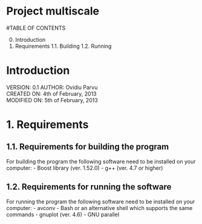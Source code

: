 Project multiscale
==========

#TABLE OF CONTENTS

0. Introduction
1. Requirements
    1.1. Building
    1.2. Running

# Introduction

 VERSION: 0.1
 AUTHOR: Ovidiu Parvu                                                        
 CREATED ON: 4th of February, 2013                                           
 MODIFIED ON: 5th of February, 2013                                          
               
# 1. Requirements
   
## 1.1. Requirements for building the program

For building the program the following software need to be installed on your
computer:
    - Boost library (ver. 1.52.0)
    - g++ (ver. 4.7 or higher)


## 1.2. Requirements for running the software

For running the program the following software need to be installed on your
computer:
    - avconv
    - Bash or an alternative shell which supports the same commands
    - gnuplot (ver. 4.6)
    - GNU parallel
